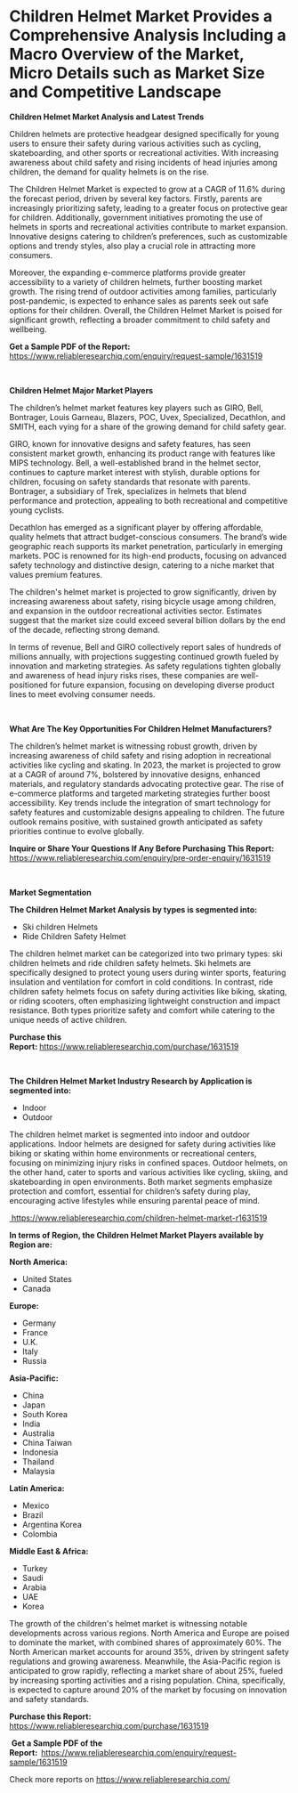 <p><h1>Children Helmet Market Provides a Comprehensive Analysis Including a Macro Overview of the Market, Micro Details such as Market Size and Competitive Landscape</h1></p><p><strong>Children Helmet Market Analysis and Latest Trends</strong></p>
<p><p>Children helmets are protective headgear designed specifically for young users to ensure their safety during various activities such as cycling, skateboarding, and other sports or recreational activities. With increasing awareness about child safety and rising incidents of head injuries among children, the demand for quality helmets is on the rise.</p><p>The Children Helmet Market is expected to grow at a CAGR of 11.6% during the forecast period, driven by several key factors. Firstly, parents are increasingly prioritizing safety, leading to a greater focus on protective gear for children. Additionally, government initiatives promoting the use of helmets in sports and recreational activities contribute to market expansion. Innovative designs catering to children’s preferences, such as customizable options and trendy styles, also play a crucial role in attracting more consumers.</p><p>Moreover, the expanding e-commerce platforms provide greater accessibility to a variety of children helmets, further boosting market growth. The rising trend of outdoor activities among families, particularly post-pandemic, is expected to enhance sales as parents seek out safe options for their children. Overall, the Children Helmet Market is poised for significant growth, reflecting a broader commitment to child safety and wellbeing.</p></p>
<p><strong>Get a Sample PDF of the Report:&nbsp;</strong> <a href="https://www.reliableresearchiq.com/enquiry/request-sample/1631519?utm_campaign=3006&utm_medium=2&utm_source=Github&utm_content=ia&utm_term=29032025&utm_id=children-helmet">https://www.reliableresearchiq.com/enquiry/request-sample/1631519</a></p>
<p>&nbsp;</p>
<p><strong>Children Helmet Major Market Players</strong></p>
<p><p>The children’s helmet market features key players such as GIRO, Bell, Bontrager, Louis Garneau, Blazers, POC, Uvex, Specialized, Decathlon, and SMITH, each vying for a share of the growing demand for child safety gear.</p><p>GIRO, known for innovative designs and safety features, has seen consistent market growth, enhancing its product range with features like MIPS technology. Bell, a well-established brand in the helmet sector, continues to capture market interest with stylish, durable options for children, focusing on safety standards that resonate with parents. Bontrager, a subsidiary of Trek, specializes in helmets that blend performance and protection, appealing to both recreational and competitive young cyclists.</p><p>Decathlon has emerged as a significant player by offering affordable, quality helmets that attract budget-conscious consumers. The brand’s wide geographic reach supports its market penetration, particularly in emerging markets. POC is renowned for its high-end products, focusing on advanced safety technology and distinctive design, catering to a niche market that values premium features.</p><p>The children's helmet market is projected to grow significantly, driven by increasing awareness about safety, rising bicycle usage among children, and expansion in the outdoor recreational activities sector. Estimates suggest that the market size could exceed several billion dollars by the end of the decade, reflecting strong demand.</p><p>In terms of revenue, Bell and GIRO collectively report sales of hundreds of millions annually, with projections suggesting continued growth fueled by innovation and marketing strategies. As safety regulations tighten globally and awareness of head injury risks rises, these companies are well-positioned for future expansion, focusing on developing diverse product lines to meet evolving consumer needs.</p></p>
<p>&nbsp;</p>
<p><strong>What Are The Key Opportunities For Children Helmet Manufacturers?</strong></p>
<p><p>The children’s helmet market is witnessing robust growth, driven by increasing awareness of child safety and rising adoption in recreational activities like cycling and skating. In 2023, the market is projected to grow at a CAGR of around 7%, bolstered by innovative designs, enhanced materials, and regulatory standards advocating protective gear. The rise of e-commerce platforms and targeted marketing strategies further boost accessibility. Key trends include the integration of smart technology for safety features and customizable designs appealing to children. The future outlook remains positive, with sustained growth anticipated as safety priorities continue to evolve globally.</p></p>
<p><strong>Inquire or Share Your Questions If Any Before Purchasing This Report:</strong> <a href="https://www.reliableresearchiq.com/enquiry/pre-order-enquiry/1631519?utm_campaign=3006&utm_medium=2&utm_source=Github&utm_content=ia&utm_term=29032025&utm_id=children-helmet">https://www.reliableresearchiq.com/enquiry/pre-order-enquiry/1631519</a></p>
<p>&nbsp;</p>
<p><strong>Market Segmentation</strong></p>
<p><strong>The Children Helmet Market Analysis by types is segmented into:</strong></p>
<p><ul><li>Ski children Helmets</li><li>Ride Children Safety Helmet</li></ul></p>
<p><p>The children helmet market can be categorized into two primary types: ski children helmets and ride children safety helmets. Ski helmets are specifically designed to protect young users during winter sports, featuring insulation and ventilation for comfort in cold conditions. In contrast, ride children safety helmets focus on safety during activities like biking, skating, or riding scooters, often emphasizing lightweight construction and impact resistance. Both types prioritize safety and comfort while catering to the unique needs of active children.</p></p>
<p><strong>Purchase this Report:&nbsp;</strong><a href="https://www.reliableresearchiq.com/purchase/1631519?utm_campaign=3006&utm_medium=2&utm_source=Github&utm_content=ia&utm_term=29032025&utm_id=children-helmet">https://www.reliableresearchiq.com/purchase/1631519</a></p>
<p>&nbsp;</p>
<p><strong>The Children Helmet Market Industry Research by Application is segmented into:</strong></p>
<p><ul><li>Indoor</li><li>Outdoor</li></ul></p>
<p><p>The children helmet market is segmented into indoor and outdoor applications. Indoor helmets are designed for safety during activities like biking or skating within home environments or recreational centers, focusing on minimizing injury risks in confined spaces. Outdoor helmets, on the other hand, cater to sports and various activities like cycling, skiing, and skateboarding in open environments. Both market segments emphasize protection and comfort, essential for children’s safety during play, encouraging active lifestyles while ensuring parental peace of mind.</p></p>
<p><a href="https://www.reliableresearchiq.com/children-helmet-market-r1631519?utm_campaign=3006&utm_medium=2&utm_source=Github&utm_content=ia&utm_term=29032025&utm_id=children-helmet">&nbsp;https://www.reliableresearchiq.com/children-helmet-market-r1631519</a></p>
<p><strong>In terms of Region, the Children Helmet Market Players available by Region are:</strong></p>
<p>
    <p> <strong> North America: </strong>
        <ul>
            <li>United States</li>
            <li>Canada</li>
        </ul>
        </p> 
    <p> <strong> Europe: </strong>
        <ul>
            <li>Germany</li>
            <li>France</li>
            <li>U.K.</li>
            <li>Italy</li>
            <li>Russia</li>
        </ul>
        </p> 
    <p> <strong> Asia-Pacific: </strong>
        <ul>
            <li>China</li>
            <li>Japan</li>
            <li>South Korea</li>
            <li>India</li>
            <li>Australia</li>
            <li>China Taiwan</li>
            <li>Indonesia</li>
            <li>Thailand</li>
            <li>Malaysia</li>
        </ul>
        </p> 
    <p> <strong> Latin America: </strong>
        <ul>
            <li>Mexico</li>
            <li>Brazil</li>
            <li>Argentina Korea</li>
            <li>Colombia</li>
        </ul>
        </p> 
    <p> <strong> Middle East & Africa: </strong>
        <ul>
            <li>Turkey</li>
            <li>Saudi</li>
            <li>Arabia</li>
            <li>UAE</li>
            <li>Korea</li>
        </ul>
    </p>
    </p>
<p><p>The growth of the children's helmet market is witnessing notable developments across various regions. North America and Europe are poised to dominate the market, with combined shares of approximately 60%. The North American market accounts for around 35%, driven by stringent safety regulations and growing awareness. Meanwhile, the Asia-Pacific region is anticipated to grow rapidly, reflecting a market share of about 25%, fueled by increasing sporting activities and a rising population. China, specifically, is expected to capture around 20% of the market by focusing on innovation and safety standards.</p></p>
<p><strong>Purchase this Report: </strong><a href="https://www.reliableresearchiq.com/purchase/1631519?utm_campaign=3006&utm_medium=2&utm_source=Github&utm_content=ia&utm_term=29032025&utm_id=children-helmet">https://www.reliableresearchiq.com/purchase/1631519</a></p>
<p>&nbsp;<strong>Get a Sample PDF of the Report:&nbsp;&nbsp;</strong><a href="https://www.reliableresearchiq.com/enquiry/request-sample/1631519?utm_campaign=3006&utm_medium=2&utm_source=Github&utm_content=ia&utm_term=29032025&utm_id=children-helmet">https://www.reliableresearchiq.com/enquiry/request-sample/1631519</a></p>
<p><strong></strong></p>
<p>Check more reports on <a href="https://www.reliableresearchiq.com/?utm_campaign=3006&utm_medium=2&utm_source=Github&utm_content=ia&utm_term=29032025&utm_id=children-helmet">https://www.reliableresearchiq.com/</a></p>